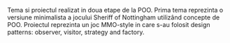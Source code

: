 Tema si proiectul realizat in doua etape de la POO.
Prima tema reprezinta o versiune minimalista a jocului
Sheriff of Nottingham utilizând concepte de POO.
Proiectul reprezinta un joc MMO-style in care
s-au folosit design patterns: observer, visitor, strategy and factory.

